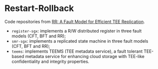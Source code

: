 # Restart-Rollback

Code repositories from [RR: A Fault Model for Efficient TEE Replication](http://bsdinis.site/papers/pdf/rr_ndss2023.pdf).

- `register-sgx`: implements a R/W distributed register in three fault models (CFT, BFT and RR);
- `smr-sgx`: implements a replicated state machine in three fault models (CFT, BFT and RR);
- `teems`: implements TEEMS (TEE metadata service), a fault tolerant TEE-based metadata service for enhancing cloud storage with TEE-like confidentiality and integrity properties.
